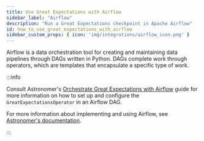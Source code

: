 ```yaml
---
title: Use Great Expectations with Airflow
sidebar_label: "Airflow"
description: "Run a Great Expectations checkpoint in Apache Airflow"
id: how_to_use_great_expectations_with_airflow
sidebar_custom_props: { icon: 'img/integrations/airflow_icon.png' }
---
```


Airflow is a data orchestration tool for creating and maintaining data pipelines through DAGs written in Python. DAGs complete work through operators, which are templates that encapsulate a specific type of work.

:::info 

Consult Astronomer's [Orchestrate Great Expectations with Airflow](https://docs.astronomer.io/learn/airflow-great-expectations) guide for more information on how to set up and configure the `GreatExpectationsOperator` in an Airflow DAG.

For more information about implementing and using Airflow, see [Astronomer's documentation](https://docs.astronomer.io/).

:::